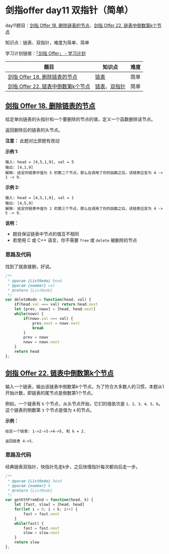 # 剑指offer day11 双指针（简单）

day11题目：[剑指 Offer 18. 删除链表的节点](https://leetcode-cn.com/problems/shan-chu-lian-biao-de-jie-dian-lcof/)、[剑指 Offer 22. 链表中倒数第k个节点](https://leetcode-cn.com/problems/lian-biao-zhong-dao-shu-di-kge-jie-dian-lcof/)

知识点：链表、双指针，难度为简单、简单

学习计划链接：[「剑指 Offer」 - 学习计划](https://leetcode-cn.com/study-plan/lcof/?progress=7jn70jr)

| 题目                                                                                                        | 知识点                                                                                           | 难度 |
| --------------------------------------------------------------------------------------------------------- | --------------------------------------------------------------------------------------------- | -- |
| [剑指 Offer 18. 删除链表的节点](https://leetcode-cn.com/problems/shan-chu-lian-biao-de-jie-dian-lcof/)             | [链表](https://leetcode-cn.com/tag/linked-list)                                                 | 简单 |
| [剑指 Offer 22. 链表中倒数第k个节点](https://leetcode-cn.com/problems/lian-biao-zhong-dao-shu-di-kge-jie-dian-lcof/) | [链表](https://leetcode-cn.com/tag/linked-list)、[双指针](https://leetcode-cn.com/tag/two-pointers) | 简单 |

## [剑指 Offer 18. 删除链表的节点](https://leetcode-cn.com/problems/shan-chu-lian-biao-de-jie-dian-lcof/)

给定单向链表的头指针和一个要删除的节点的值，定义一个函数删除该节点。

返回删除后的链表的头节点。

**注意：** 此题对比原题有改动

**示例 1:**

```
输入: head = [4,5,1,9], val = 5
输出: [4,1,9]
解释: 给定你链表中值为 5 的第二个节点，那么在调用了你的函数之后，该链表应变为 4 -> 1 -> 9.
```

**示例 2:**

```
输入: head = [4,5,1,9], val = 1
输出: [4,5,9]
解释: 给定你链表中值为 1 的第三个节点，那么在调用了你的函数之后，该链表应变为 4 -> 5 -> 9.
```

**说明：**

* 题目保证链表中节点的值互不相同
* 若使用 C 或 C++ 语言，你不需要 `free` 或 `delete` 被删除的节点

### 思路及代码

找到了就直接删，好说。

```javascript
/**
 * @param {ListNode} head
 * @param {number} val
 * @return {ListNode}
 */
var deleteNode = function(head, val) {
    if(head.val === val) return head.next
    let [prev, nowv] = [head, head.next]
    while(nowv) {
        if(nowv.val === val) {
            prev.next = nowv.next
            break
        }
        prev = nowv
        nowv = nowv.next
    }
    return head
};
```

## [剑指 Offer 22. 链表中倒数第k个节点](https://leetcode-cn.com/problems/lian-biao-zhong-dao-shu-di-kge-jie-dian-lcof/)

输入一个链表，输出该链表中倒数第k个节点。为了符合大多数人的习惯，本题从1开始计数，即链表的尾节点是倒数第1个节点。

例如，一个链表有 `6` 个节点，从头节点开始，它们的值依次是 `1、2、3、4、5、6`。这个链表的倒数第 `3` 个节点是值为 `4` 的节点。

**示例：**

```
给定一个链表: 1->2->3->4->5, 和 k = 2.

返回链表 4->5.
```

### 思路及代码

经典链表双指针，快指针先走k步，之后快慢指针每次都向后走一步。

```javascript
/**
 * @param {ListNode} head
 * @param {number} k
 * @return {ListNode}
 */
var getKthFromEnd = function(head, k) {
    let [fast, slow] = [head, head]
    for(let i = 0; i < k; i++) {
        fast = fast.next
    }
    while(fast) {
        fast = fast.next
        slow = slow.next
    }
    return slow
};
```
